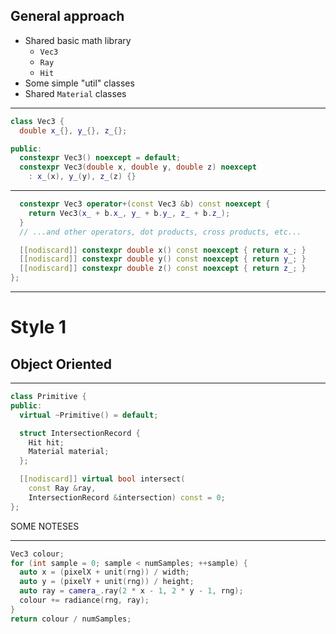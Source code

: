<div class="white-bg">

## General approach

* Shared basic math library
  * `Vec3`
  * `Ray`
  * `Hit`
* Some simple "util" classes
* Shared `Material` classes

</div>

---
```cpp
class Vec3 {
  double x_{}, y_{}, z_{};

public:
  constexpr Vec3() noexcept = default;
  constexpr Vec3(double x, double y, double z) noexcept 
    : x_(x), y_(y), z_(z) {}

```

---
```cpp
  constexpr Vec3 operator+(const Vec3 &b) const noexcept {
    return Vec3(x_ + b.x_, y_ + b.y_, z_ + b.z_);
  }
  // ...and other operators, dot products, cross products, etc...

  [[nodiscard]] constexpr double x() const noexcept { return x_; }
  [[nodiscard]] constexpr double y() const noexcept { return y_; }
  [[nodiscard]] constexpr double z() const noexcept { return z_; }
};

```

---
<div class="white-bg">

# Style 1
## Object Oriented

</div>

---
```cpp
class Primitive {
public:
  virtual ~Primitive() = default;

  struct IntersectionRecord {
    Hit hit;
    Material material;
  };

  [[nodiscard]] virtual bool intersect(
    const Ray &ray, 
    IntersectionRecord &intersection) const = 0;
};
```

<aside class="notes">
SOME NOTESES
</aside>

---
```cpp
Vec3 colour;
for (int sample = 0; sample < numSamples; ++sample) {
  auto x = (pixelX + unit(rng)) / width;
  auto y = (pixelY + unit(rng)) / height;
  auto ray = camera_.ray(2 * x - 1, 2 * y - 1, rng);
  colour += radiance(rng, ray);
}
return colour / numSamples;
```